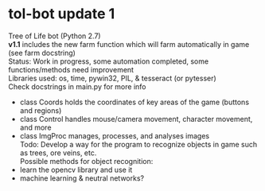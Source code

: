 # tol-bot update 1
Tree of Life bot (Python 2.7) </br>
<b>v1.1</b> includes the new farm function which will farm automatically in game (see farm docstring) <br>
Status: Work in progress, some automation completed, some functions/methods need improvement </br>
Libraries used: os, time, pywin32, PIL, & tesseract (or pytesser) </br>
Check docstrings in main.py for more info </br>
- class Coords holds the coordinates of key areas of the game (buttons and regions)
- class Control handles mouse/camera movement, character movement, and more
- class ImgProc manages, processes, and analyses images </br>
Todo: Develop a way for the program to recognize objects in game such as trees, ore veins, etc. </br>
Possible methods for object recognition: 
- learn the opencv library and use it
- machine learning & neutral networks?
